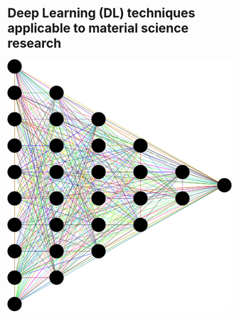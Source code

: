 # Deep Learning (DL) techniques applicable to material science research
![Neural Network](/Data/neural-network-3816319_1280.png)
